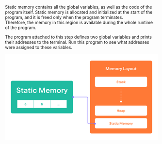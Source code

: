 Static memory contains all the global variables, 
as well as the code of the program itself. 
Static memory is allocated and initialized at the start of the program, 
and it is freed only when the program terminates.  
Therefore, the memory in this region is available 
during the whole runtime of the program.

The program attached to this step defines two global variables 
and prints their addresses to the terminal. 
Run this program to see what addresses were assigned to these variables.

![Static Memory Layout](../../../images/static.svg)
